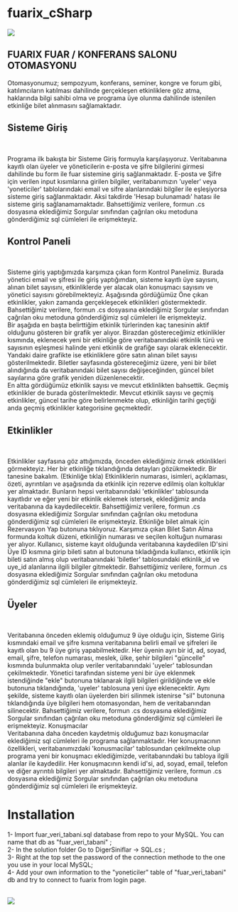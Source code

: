 # fuarix_cSharp
<img src="https://github.com/Judy-Nkwama/fuarix_cSharp/blob/main/Screenshot%20(158).png" /></br>
<h2>FUARIX FUAR / KONFERANS SALONU OTOMASYONU</h2>

Otomasyonumuz; sempozyum, konferans, seminer, kongre ve forum gibi, katılımcıların katılması dahilinde gerçekleşen etkinliklere göz atma, haklarında bilgi sahibi olma ve programa üye olunma dahilinde istenilen etkinliğe bilet alınmasını sağlamaktadır.</br>

<h2>Sisteme Giriş</h2></br>

Programa ilk bakışta bir Sisteme Giriş formuyla karşılaşıyoruz. Veritabanına kayıtlı olan üyeler ve yöneticilerin e-posta ve şifre bilgilerini girmesi dahilinde bu form ile fuar sistemine giriş sağlanmaktadır. E-posta ve Şifre için verilen input kısımlarına girilen bilgiler, veritabanımızın 'uyeler' veya 'yoneticiler' tablolarındaki email ve sifre alanlarındaki bilgiler ile eşleşiyorsa sisteme giriş sağlanmaktadır. Aksi takdirde 'Hesap bulunamadı' hatası ile sisteme giriş sağlanamamaktadır. Bahsettiğimiz verilere, formun .cs dosyasına eklediğimiz Sorgular sınıfından çağrılan oku metoduna gönderdiğimiz sql cümleleri ile erişmekteyiz.</br>

<h2>Kontrol Paneli</h2></br>

Sisteme giriş yaptığımızda karşımıza çıkan form Kontrol Panelimiz. Burada yönetici email ve şifresi ile giriş yaptığımdan, sisteme kayıtlı üye sayısını, alınan bilet sayısını, etkinliklerde yer alacak olan konuşmacı sayısını ve yönetici sayısını görebilmekteyiz. Aşağısında gördüğümüz Öne çıkan etkinlikler, yakın zamanda gerçekleşecek etkinlikleri göstermektedir. Bahsettiğimiz verilere, formun .cs dosyasına eklediğimiz Sorgular sınıfından çağrılan oku metoduna gönderdiğimiz sql cümleleri ile erişmekteyiz.</br>
Bir aşağıda en başta belirttiğim etkinlik türlerinden kaç tanesinin aktif olduğunu gösteren bir grafik yer alıyor. Birazdan göstereceğimiz etkinlikler kısmında, eklenecek yeni bir etkinliğe göre veritabanındaki etkinlik türü ve sayısının eşleşmesi halinde yeni etkinlik de grafiğe sayı olarak eklenecektir. 
Yandaki daire grafikte ise etkinliklere göre satın alınan bilet sayısı gösterilmektedir. Biletler sayfasında göstereceğimiz üzere, yeni bir bilet alındığında da veritabanındaki bilet sayısı değişeceğinden, güncel bilet sayılarına göre grafik yeniden düzenlenecektir.</br>
En altta gördüğümüz etkinlik sayısı ve mevcut etklinlikten bahsettik. Geçmiş etkinlikler de burada gösterilmektedir. Mevcut etkinlik sayısı ve geçmiş etkinlikler, güncel tarihe göre belirlenmekte olup, etkinliğin tarihi geçtiği anda geçmiş etkinlikler kategorisine geçmektedir.</br>

<h2>Etkinlikler</h2></br>

Etkinlikler sayfasına göz attığımızda, önceden eklediğimiz örnek etkinlikleri görmekteyiz. Her bir etkinliğe tıklandığında detayları gözükmektedir. Bir tanesine bakalım. (Etkinliğe tıkla) Etkinliklerin numarası, isimleri, açıklaması, özeti, ayrıntıları ve aşağısında da etkinlik için rezerve edilmiş olan koltuklar yer almaktadır. Bunların hepsi veritabanındaki 'etkinlikler' tablosunda kayıtlıdır ve eğer yeni bir etkinlik eklemek istersek, eklediğimiz anda veritabanına da kaydedilecektir. Bahsettiğimiz verilere, formun .cs dosyasına eklediğimiz Sorgular sınıfından çağrılan oku metoduna gönderdiğimiz sql cümleleri ile erişmekteyiz.
Etkinliğe bilet almak için Rezervasyon Yap butonuna tıklıyoruz. Karşımıza çıkan Bilet Satın Alma formunda koltuk düzeni, etkinliğin numarası ve seçilen koltuğun numarası yer alıyor. Kullanıcı, sisteme kayıt olduğunda veritabanına kaydedilen ID'sini Üye ID kısmına girip bileti satın al butonuna tıkladığında kullanıcı, etkinlik için bileti satın almış olup veritabanındaki 'biletler' tablosundaki etkinlik_id ve uye_id alanlarına ilgili bilgiler gitmektedir.  Bahsettiğimiz verilere, formun .cs dosyasına eklediğimiz Sorgular sınıfından çağrılan oku metoduna gönderdiğimiz sql cümleleri ile erişmekteyiz.</br>

<h2>Üyeler</h2></br>

Veritabanına önceden eklemiş olduğumuz 9 üye olduğu için, Sisteme Giriş kısmındaki email ve şifre kısmına veritabanına belirli email ve şifreleri ile kayıtlı olan bu 9 üye giriş yapabilmektedir. Her üyenin ayrı bir id, ad, soyad, email, şifre, telefon numarası, meslek, ülke, şehir bilgileri "güncelle" kısmında bulunmakta olup veriler veritabanındaki 'uyeler' tablosundan çekilmektedir. Yönetici tarafından sisteme yeni bir üye eklenmek istendiğinde "ekle" butonuna tıklanarak ilgili bilgileri girildiğinde ve ekle butonuna tıklandığında, 'uyeler' tablosuna yeni üye eklenecektir. Aynı şekilde, sisteme kayıtlı olan üyelerden biri silinmek istenirse "sil" butonuna tıklandığında üye bilgileri hem otomasyondan, hem de veritabanından silinecektir.
Bahsettiğimiz verilere, formun .cs dosyasına eklediğimiz Sorgular sınıfından çağrılan oku metoduna gönderdiğimiz sql cümleleri ile erişmekteyiz.
Konuşmacılar</br>
Veritabanına daha önceden kaydetmiş olduğumuz bazı konuşmacılar eklediğimiz sql cümleleri ile programa sağlanmaktadır. Her konuşmacının özellikleri, veritabanımızdaki 'konusmacilar' tablosundan çekilmekte olup programa yeni bir konuşmacı eklediğimizde, veritabanındaki bu tabloya ilgili alanlar ile kaydedilir. Her konuşmacının kendi id'si, ad, soyad, email, telefon ve diğer ayrıntılı bilgileri yer almaktadır. Bahsettiğimiz verilere, formun .cs dosyasına eklediğimiz Sorgular sınıfından çağrılan oku metoduna gönderdiğimiz sql cümleleri ile erişmekteyiz.

# Installation 


1- Import fuar_veri_tabani.sql database from repo to your MySQL. You can name that db as "fuar_veri_tabani" ;</br>
2- In the solution folder Go to DigerSiniflar -> SQL.cs ;</br>
3- Right at the top set the password of the connection methode to the one you use in your local MySQL;</br>
4- Add your own information to the "yoneticiler" table of "fuar_veri_tabani" db and try to connect to fuarix from login page.</br></br>

<img src="https://github.com/Judy-Nkwama/fuarix_cSharp/blob/main/Screenshot%20(130).png" />

